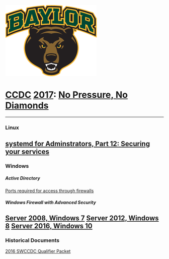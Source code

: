 ![Baylor Bears](img/bears.png)
# [CCDC](http://www.nationalccdc.org) [2017](https://southwestccdc.com/): [No Pressure, No Diamonds](https://github.com/bkjk100/NoPressureNoDiamonds)
---
### Linux
[systemd for Adminstrators, Part 12: Securing your services](http://0pointer.de/blog/projects/security.html)
---
### Windows

##### Active Directory
[Ports required for access through firewalls](https://technet.microsoft.com/en-us/library/dd772723(v=ws.10).aspx)

##### Windows Firewall with Advanced Security
[Server 2008, Windows 7](https://technet.microsoft.com/en-us/library/cc754274(v=ws.11).aspx)  
[Server 2012, Windows 8](https://technet.microsoft.com/en-us/library/hh831365(v=ws.11).aspx)  
[Server 2016, Windows 10](https://technet.microsoft.com/en-us/itpro/windows/keep-secure/windows-firewall-with-advanced-security)
---
### Historical Documents
[2016 SWCCDC Qualifier Packet](https://drive.google.com/file/d/0BzT2PVDqDSYdYXNnQnY5bWdzaGc/view)
